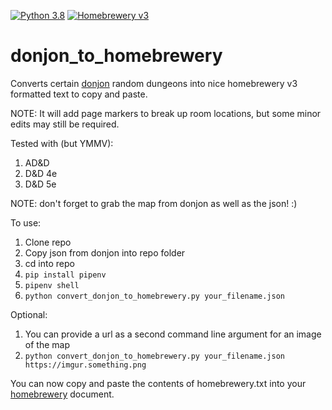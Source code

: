 [![Python 3.8](https://img.shields.io/badge/python-3.8-blue.svg)](https://www.python.org/downloads/release/python-360/)
[![Homebrewery v3](https://img.shields.io/badge/homebrewery-v3-blue.svg)](https://homebrewery.naturalcrit.com/)

# donjon_to_homebrewery
Converts certain [donjon](https://donjon.bin.sh) random dungeons into nice homebrewery v3 formatted text to copy and paste.

NOTE: It will add page markers to break up room locations, but some minor edits may still be required.

Tested with (but YMMV):
1. AD&D
1. D&D 4e
1. D&D 5e

NOTE: don't forget to grab the map from donjon as well as the json! :)

To use:
1. Clone repo
1. Copy json from donjon into repo folder
1. cd into repo
1. `pip install pipenv`
1. `pipenv shell`
1. `python convert_donjon_to_homebrewery.py your_filename.json`

Optional:
1. You can provide a url as a second command line argument for an image of the map
1. `python convert_donjon_to_homebrewery.py your_filename.json https://imgur.something.png`

You can now copy and paste the contents of homebrewery.txt into your [homebrewery](https://homebrewery.naturalcrit.com/) document.
